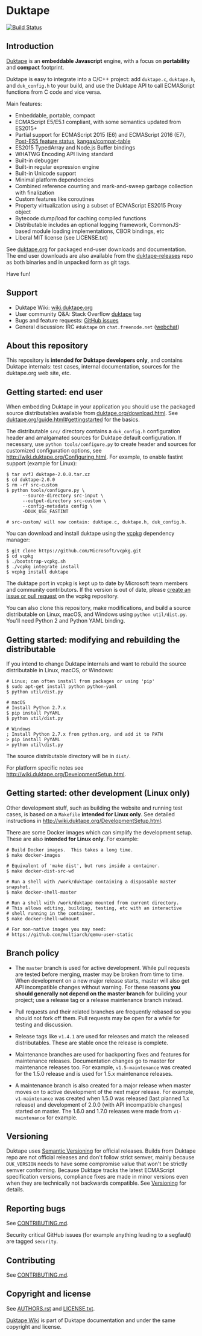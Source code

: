 Duktape
=======

[![Build Status](https://travis-ci.org/svaarala/duktape.svg?branch=master)](https://travis-ci.org/svaarala/duktape)

Introduction
------------

[Duktape](http://duktape.org/) is an **embeddable Javascript** engine,
with a focus on **portability** and **compact** footprint.

Duktape is easy to integrate into a C/C++ project: add `duktape.c`,
`duktape.h`, and `duk_config.h` to your build, and use the Duktape API
to call ECMAScript functions from C code and vice versa.

Main features:

* Embeddable, portable, compact
* ECMAScript E5/E5.1 compliant, with some semantics updated from ES2015+
* Partial support for ECMAScript 2015 (E6) and ECMAScript 2016 (E7),
  [Post-ES5 feature status](http://wiki.duktape.org/PostEs5Features.html),
  [kangax/compat-table](https://kangax.github.io/compat-table)
* ES2015 TypedArray and Node.js Buffer bindings
* WHATWG Encoding API living standard
* Built-in debugger
* Built-in regular expression engine
* Built-in Unicode support
* Minimal platform dependencies
* Combined reference counting and mark-and-sweep garbage collection with finalization
* Custom features like coroutines
* Property virtualization using a subset of ECMAScript ES2015 Proxy object
* Bytecode dump/load for caching compiled functions
* Distributable includes an optional logging framework, CommonJS-based module
  loading implementations, CBOR bindings, etc
* Liberal MIT license (see LICENSE.txt)

See [duktape.org](http://duktape.org/) for packaged end-user downloads
and documentation.  The end user downloads are also available from the
[duktape-releases](https://github.com/svaarala/duktape-releases) repo
as both binaries and in unpacked form as git tags.

Have fun!

Support
-------

* Duktape Wiki: [wiki.duktape.org](http://wiki.duktape.org)
* User community Q&A: Stack Overflow [duktape](http://stackoverflow.com/questions/tagged/duktape) tag
* Bugs and feature requests: [GitHub issues](https://github.com/svaarala/duktape/issues)
* General discussion: IRC `#duktape` on `chat.freenode.net` ([webchat](https://webchat.freenode.net))

About this repository
---------------------

This repository is **intended for Duktape developers only**, and contains
Duktape internals: test cases, internal documentation, sources for the
duktape.org web site, etc.

Getting started: end user
-------------------------

When embedding Duktape in your application you should use the packaged source
distributables available from [duktape.org/download.html](http://duktape.org/download.html).
See [duktape.org/guide.html#gettingstarted](http://duktape.org/guide.html#gettingstarted)
for the basics.

The distributable `src/` directory contains a `duk_config.h` configuration
header and amalgamated sources for Duktape default configuration.  If
necessary, use `python tools/configure.py` to create header and sources for
customized configuration options, see http://wiki.duktape.org/Configuring.html.
For example, to enable fastint support (example for Linux):

    $ tar xvfJ duktape-2.0.0.tar.xz
    $ cd duktape-2.0.0
    $ rm -rf src-custom
    $ python tools/configure.py \
          --source-directory src-input \
          --output-directory src-custom \
          --config-metadata config \
          -DDUK_USE_FASTINT

    # src-custom/ will now contain: duktape.c, duktape.h, duk_config.h.

You can download and install duktape using the [vcpkg](https://github.com/Microsoft/vcpkg) dependency manager:
   
    $ git clone https://github.com/Microsoft/vcpkg.git
    $ cd vcpkg
    $ ./bootstrap-vcpkg.sh
    $ ./vcpkg integrate install
    $ vcpkg install duktape
    
The duktape port in vcpkg is kept up to date by Microsoft team members and community contributors. If the version is out of date, please [create an issue or pull request](https://github.com/Microsoft/vcpkg) on the vcpkg repository.

You can also clone this repository, make modifications, and build a source
distributable on Linux, macOS, and Windows using `python util/dist.py`.
You'll need Python 2 and Python YAML binding.

Getting started: modifying and rebuilding the distributable
-----------------------------------------------------------

If you intend to change Duktape internals and want to rebuild the source
distributable in Linux, macOS, or Windows:

    # Linux; can often install from packages or using 'pip'
    $ sudo apt-get install python python-yaml
    $ python util/dist.py

    # macOS
    # Install Python 2.7.x
    $ pip install PyYAML
    $ python util/dist.py

    # Windows
    ; Install Python 2.7.x from python.org, and add it to PATH
    > pip install PyYAML
    > python util\dist.py

The source distributable directory will be in `dist/`.

For platform specific notes see http://wiki.duktape.org/DevelopmentSetup.html.

Getting started: other development (Linux only)
-----------------------------------------------

Other development stuff, such as building the website and running test cases,
is based on a `Makefile` **intended for Linux only**.  See detailed
instructions in http://wiki.duktape.org/DevelopmentSetup.html.

There are some Docker images which can simplify the development setup.
These are also **intended for Linux only**.  For example:

    # Build Docker images.  This takes a long time.
    $ make docker-images

    # Equivalent of 'make dist', but runs inside a container.
    $ make docker-dist-src-wd

    # Run a shell with /work/duktape containing a disposable master snapshot.
    $ make docker-shell-master

    # Run a shell with /work/duktape mounted from current directory.
    # This allows editing, building, testing, etc with an interactive
    # shell running in the container.
    $ make docker-shell-wdmount

    # For non-native images you may need:
    # https://github.com/multiarch/qemu-user-static

Branch policy
-------------

* The `master` branch is used for active development.  While pull requests
  are tested before merging, master may be broken from time to time.  When
  development on a new major release starts, master will also get API
  incompatible changes without warning.  For these reasons **you should
  generally not depend on the master branch** for building your project; use
  a release tag or a release maintenance branch instead.

* Pull requests and their related branches are frequently rebased so you
  should not fork off them.  Pull requests may be open for a while for
  testing and discussion.

* Release tags like `v1.4.1` are used for releases and match the released
  distributables.  These are stable once the release is complete.

* Maintenance branches are used for backporting fixes and features for
  maintenance releases.  Documentation changes go to master for maintenance
  releases too.  For example, `v1.5-maintenance` was created for the 1.5.0
  release and is used for 1.5.x maintenance releases.

* A maintenance branch is also created for a major release when master moves
  on to active development of the next major release.  For example,
  `v1-maintenance` was created when 1.5.0 was released (last planned 1.x
  release) and development of 2.0.0 (with API incompatible changes) started
  on master.  The 1.6.0 and 1.7.0 releases were made from `v1-maintenance`
  for example.

Versioning
----------

Duktape uses [Semantic Versioning](http://semver.org/) for official
releases.  Builds from Duktape repo are not official releases and don't
follow strict semver, mainly because `DUK_VERSION` needs to have some
compromise value that won't be strictly semver conforming.
Because Duktape tracks the latest ECMAScript specification versions,
compliance fixes are made in minor versions even when they are technically
not backwards compatible.  See
[Versioning](http://duktape.org/guide.html#versioning) for details.

Reporting bugs
--------------

See [CONTRIBUTING.md](https://github.com/svaarala/duktape/blob/master/CONTRIBUTING.md).

Security critical GitHub issues (for example anything leading to a segfault)
are tagged `security`.

Contributing
------------

See [CONTRIBUTING.md](https://github.com/svaarala/duktape/blob/master/CONTRIBUTING.md).

Copyright and license
---------------------

See [AUTHORS.rst](https://github.com/svaarala/duktape/blob/master/AUTHORS.rst)
and [LICENSE.txt](https://github.com/svaarala/duktape/blob/master/LICENSE.txt).

[Duktape Wiki](https://github.com/svaarala/duktape-wiki/) is part of Duktape
documentation and under the same copyright and license.

